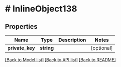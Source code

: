 # # InlineObject138

## Properties

Name | Type | Description | Notes
------------ | ------------- | ------------- | -------------
**private_key** | **string** |  | [optional]

[[Back to Model list]](../../README.md#models) [[Back to API list]](../../README.md#endpoints) [[Back to README]](../../README.md)

